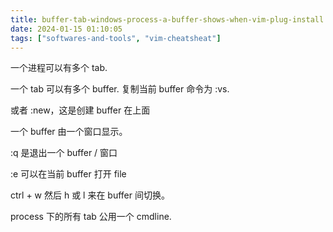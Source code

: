 ```yaml
---
title: buffer-tab-windows-process-a-buffer-shows-when-vim-plug-install
date: 2024-01-15 01:10:05
tags: ["softwares-and-tools", "vim-cheatsheat"]
---
```

一个进程可以有多个 tab.

一个 tab 可以有多个 buffer. 复制当前 buffer 命令为 :vs.

或者 :new，这是创建 buffer 在上面

一个 buffer 由一个窗口显示。

:q 是退出一个 buffer / 窗口

:e 可以在当前 buffer 打开 file

ctrl + w 然后 h 或 l 来在 buffer 间切换。

process 下的所有 tab 公用一个 cmdline.

